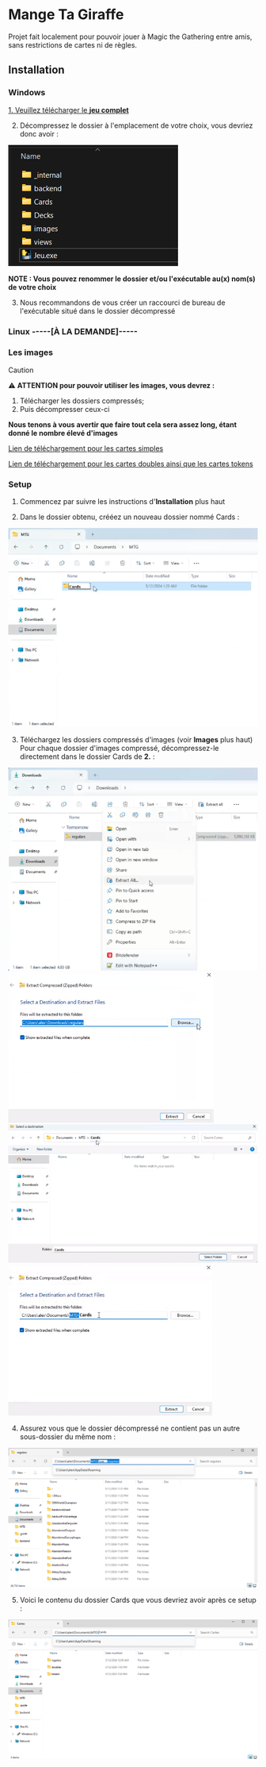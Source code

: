 # Mange Ta Giraffe

Projet fait localement pour pouvoir jouer à Magic the Gathering entre amis, sans restrictions de cartes ni de règles.

## Installation

### Windows 
[1. Veuillez télécharger le **jeu complet**](https://send.tresorit.com/a#whmnn0QwnAGw-kzA5JHICg)

2. Décompressez le dossier à l'emplacement de votre choix, vous devriez donc avoir :
   
![image](./.guide/5_3.png) 

**NOTE : Vous pouvez renommer le dossier et/ou l'exécutable au(x) nom(s) de votre choix**

3. Nous recommandons de vous créer un raccourci de bureau de l'exécutable situé dans le dossier décompressé 


### Linux -----[**À LA DEMANDE**]-----


### Les images
> [!caution]
> :warning: **ATTENTION pour pouvoir utiliser les images, vous devrez :**
> 1. Télécharger les dossiers compressés;
> 2. Puis décompresser ceux-ci
> 
> **Nous tenons à vous avertir que faire tout cela sera assez long, étant donné le nombre élevé d'images**

[Lien de téléchargement pour les cartes simples](https://send.tresorit.com/a#L7JTbiEcRFIAeSFDLplzdA)  

[Lien de téléchargement pour les cartes doubles ainsi que les cartes tokens](https://send.tresorit.com/a#YnN8nD6U0iA4p_M3M7xQEg)

### Setup
1. Commencez par suivre les instructions d'**Installation** plus haut

2. Dans le dossier obtenu, crééez un nouveau dossier nommé Cards :  

![image](./.guide/2_2.png)  

3. Téléchargez les dossiers compressés d'images (voir **Images** plus haut) Pour chaque dossier d'images compressé, décompressez-le directement dans le dossier Cards de **2.** :  

![image](./.guide/3_1.png)  
![image](./.guide/3_2.png)  
![image](./.guide/3_3.png)  
![image](./.guide/3_4.png)  

4. Assurez vous que le dossier décompressé ne contient pas un autre sous-dossier du même nom :
   
![image](./.guide/4_1.png)  
  
5. Voici le contenu du dossier Cards que vous devriez avoir après ce setup :

![image](./.guide/4_2.png)  
